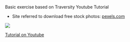 Basic exercise based on Traversity Youtube Tutorial 
- Site referred to download free stock photos: <a href="https://www.pexels.com/" target="_blank">pexels.com</a>

<img src="screenshot.JPG">

<a href="https://www.youtube.com/watch?v=M3qBpPw77qo" target="_blank"> Tutorial on Youtube</a>
